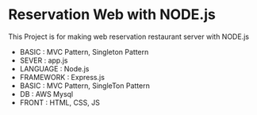 # Reservation Web with NODE.js
This Project is for making web reservation restaurant server with NODE.js

- BASIC : MVC Pattern, Singleton Pattern
- SEVER : app.js
- LANGUAGE : Node.js
- FRAMEWORK : Express.js
- BASIC : MVC Pattern, SingleTon Pattern
- DB : AWS Mysql
- FRONT : HTML, CSS, JS

